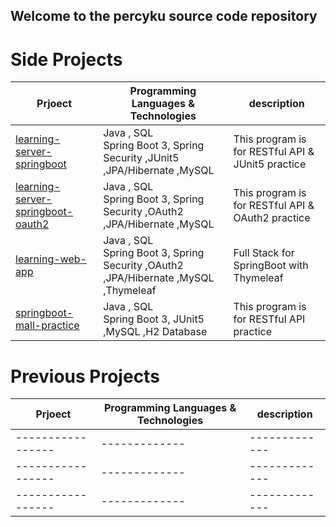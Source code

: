 ## Welcome to the percyku source code repository

# Side Projects

| Prjoect                                | Programming Languages & Technologies                                                   | description                                       |
|----------------------------------------|----------------------------------------------------------------------------------------|---------------------------------------------------|
| [learning-server-springboot]()         | Java , SQL <br/>Spring Boot 3, Spring Security ,JUnit5 ,JPA/Hibernate ,MySQL           | This program is for RESTful API & JUnit5 practice |
| [learning-server-springboot-oauth2]()  | Java , SQL <br/>Spring Boot 3, Spring Security ,OAuth2 ,JPA/Hibernate ,MySQL           | This program is for RESTful API & OAuth2 practice |
| [learning-web-app]()                   | Java , SQL <br/>Spring Boot 3, Spring Security ,OAuth2 ,JPA/Hibernate ,MySQL ,Thymeleaf | Full Stack for SpringBoot with Thymeleaf          |
| [springboot-mall-practice]()           | Java , SQL <br/>Spring Boot 3, JUnit5 ,MySQL ,H2 Database                              | This program is for RESTful API practice          |


# Previous Projects

| Prjoect           | Programming Languages & Technologies   |description                                       |
| ----------------- |-------------|-------------|
| ----------------- |-------------|-------------|
| ----------------- |-------------|-------------|
| ----------------- |-------------|-------------|



<!--
**percyku/percyku** is a ✨ _special_ ✨ repository because its `README.md` (this file) appears on your GitHub profile.

Here are some ideas to get you started:

- 🔭 I’m currently working on ...
- 🌱 I’m currently learning ...
- 👯 I’m looking to collaborate on ...
- 🤔 I’m looking for help with ...
- 💬 Ask me about ...
- 📫 How to reach me: ...
- 😄 Pronouns: ...
- ⚡ Fun fact: ...
-->
